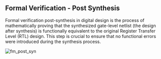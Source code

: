 ## Formal Verification - Post Synthesis
Formal verification post-synthesis in digital design is the process of mathematically proving that the synthesized gate-level netlist (the design after synthesis) is functionally equivalent to the original Register Transfer Level (RTL) design. This step is crucial to ensure that no functional errors were introduced during the synthesis process.

![fm_post_syn](https://github.com/user-attachments/assets/5f93d255-ddb3-464f-9a78-a0eb111d1028)
